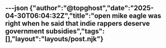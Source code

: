 ---json
{"author":"@topghost","date":"2025-04-30T06:04:32Z","title":"open mike eagle was right when he said that indie rappers deserve government subsidies","tags":[],"layout":"layouts/post.njk"}
---

